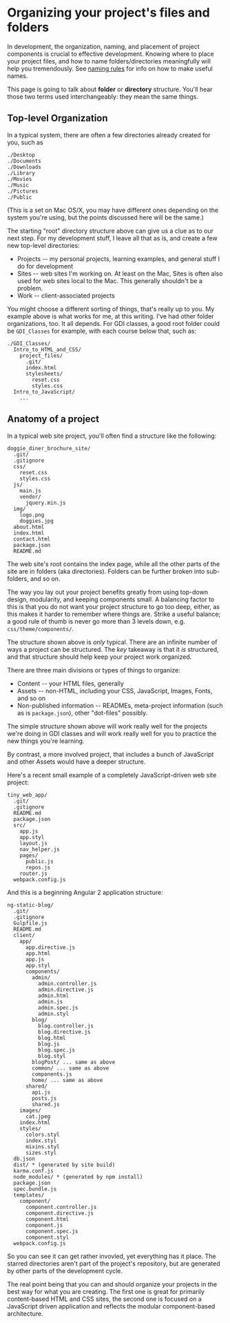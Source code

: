 # Organizing your project's files and folders

In development, the organization, naming, and placement of project
components is crucial to effective development. Knowing where to place
your project files, and how to name folders/directories
meaningfully will help you tremendously. See
[naming rules](naming-rules.md) for info on how to make useful names.

This page is going to talk about **folder** or **directory**
structure. You'll hear those two terms used interchangeably: they mean
the same things.

## Top-level Organization

In a typical system, there are often a few directories already
created for you, such as

```
./Desktop
./Documents
./Downloads
./Library
./Movies
./Music
./Pictures
./Public
```

(This is a set on Mac OS/X, you may have different ones depending on
the system you're using, but the points discussed here will be the
same.)

The starting "root" directory structure above can give us a clue as to
our next step. For my development stuff, I leave all that as is, and
create a few new top-level directories:

* Projects -- my personal projects, learning examples, and general
  stuff I do for development
* Sites -- web sites I'm working on. At least on the Mac, Sites is
  often also used for web sites local to the Mac. This generally
  shouldn't be a problem.
* Work -- client-associated projects

You might choose a different sorting of things, that's really up to
you. My example above is what works for me, at this writing. I've had
other folder organizations, too. It all depends. For GDI classes, a
good root folder could be `GDI_Classes` for example, with each course
below that, such as:

```
./GDI_Classes/
  Intro_to_HTML_and_CSS/
    project_files/
      .git/
      index.html
      stylesheets/
        reset.css
        styles.css
  Intro_to_JavaScript/
    ...
```

## Anatomy of a project

In a typical web site project, you'll often find a structure like
the following:

```
doggie_diner_brochure_site/
  .git/
  .gitignore
  css/
    reset.css
    styles.css
  js/
    main.js
    vendor/
      jquery.min.js
  img/
    logo.png
    doggies.jpg
  about.html
  index.html
  contact.html
  package.json
  README.md
```

The web site's root contains the index page, while all the other
parts of the site are in folders (aka directories). Folders can be
further broken into sub-folders, and so on.

The way you lay out your project benefits greatly from using top-down
design, modularity, and keeping components small. A balancing
factor to this is that you do not want your project structure to go
too deep, either, as this makes it harder to remember where things
are. Strike a useful balance; a good rule of thumb is never go more
than 3 levels down, e.g. `css/theme/components/`.

The structure shown above is *only* typical. There are an infinite
number of ways a project can be structured. The *key* takeaway is that
it *is* structured, and that structure should help keep your project
work organized.

There are three main divisions or types of things to organize:

* Content -- your HTML files, generally
* Assets -- non-HTML, including your CSS, JavaScript, Images, Fonts,
  and so on
* Non-published information -- READMEs, meta-project information (such
  as is `package.json`), other "dot-files" possibly.

The simple structure shown above will work really well for the
projects we're doing in GDI classes and will work really well for you
to practice the new things you're learning.

By contrast, a more involved project, that includes a bunch of
JavaScript and other Assets would have a deeper structure.

Here's a recent small example of a completely JavaScript-driven web
site project:

```
tiny_web_app/
  .git/
  .gitignore
  README.md
  package.json
  src/
    app.js
    app.styl
    layout.js
    nav_helper.js
    pages/
      public.js
      repos.js
    router.js
  webpack.config.js
```

And this is a beginning Angular 2 application structure:

```
ng-static-blog/
  .git/
  .gitignore
  Gulpfile.js
  README.md
  client/
    app/
      app.directive.js
      app.html
      app.js
      app.styl
      components/
        admin/
          admin.controller.js
          admin.directive.js
          admin.html
          admin.js
          admin.spec.js
          admin.styl
        blog/
          blog.controller.js
          blog.directive.js
          blog.html
          blog.js
          blog.spec.js
          blog.styl
        blogPost/ ... same as above
        common/ ... same as above
        components.js
        home/ ... same as above
      shared/
        api.js
        posts.js
        shared.js
    images/
      cat.jpeg
    index.html
    styles/
      colors.styl
      index.styl
      mixins.styl
      sizes.styl
  db.json
  dist/ * (generated by site build)
  karma.conf.js
  node_modules/ * (generated by npm install)
  package.json
  spec.bundle.js
  templates/
    component/
      component.controller.js
      component.directive.js
      component.html
      component.js
      component.spec.js
      component.styl
  webpack.config.js
```

So you can see it can get rather invovled, yet everything has it
place. The starred directories aren't part of the project's
repository, but are generated by other parts of the development
cycle.

The real point being that you can and should organize your projects in
the best way for what you are creating. The first one is great for
primarily content-based HTML and CSS sites, the second one is focused
on a JavaScript driven application and reflects the modular
component-based architecture.
